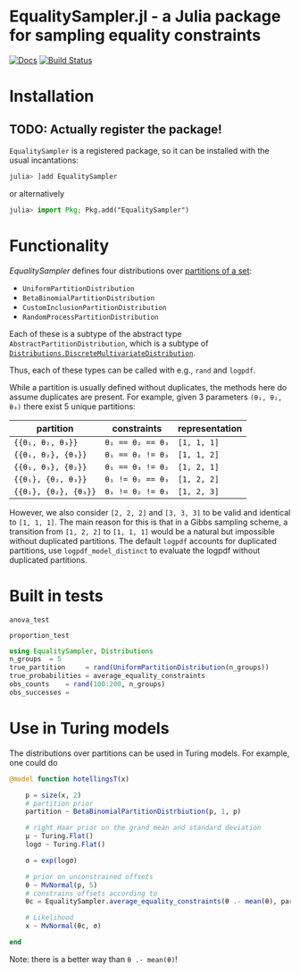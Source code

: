 # EqualitySampler.jl - a Julia package for sampling equality constraints

[![Docs](https://img.shields.io/badge/docs-dev-blue.svg)](https://vandenman.github.io/EqualitySampler/dev/)
[![Build Status](https://github.com/vandenman/EqualitySampler/workflows/runtests/badge.svg)](https://github.com/vandenman/EqualitySampler/EqualitySampler/actions)

# Installation

## TODO: Actually register the package!

`EqualitySampler` is a registered package, so it can be installed with the usual incantations:
```julia
julia> ]add EqualitySampler
```
or alternatively
```julia
julia> import Pkg; Pkg.add("EqualitySampler")
```

# Functionality

*EqualitySampler* defines four distributions over [partitions of a set](https://en.wikipedia.org/wiki/Partition_of_a_set):
- `UniformPartitionDistribution`
- `BetaBinomialPartitionDistribution`
- `CustomInclusionPartitionDistribution`
- `RandomProcessPartitionDistribution`

Each of these is a subtype of the abstract type `AbstractPartitionDistribution`, which is a subtype of [`Distributions.DiscreteMultivariateDistribution`](https://juliastats.org/Distributions.jl/stable/multivariate/#multivariates).

Thus, each of these types can be called with e.g., `rand` and `logpdf`.

While a partition is usually defined without duplicates, the methods here do assume duplicates are present. For example, given 3 parameters `(θ₁, θ₂, θ₃)` there exist 5 unique partitions:

| partition            | constraints       | representation |
| -------------------- | ----------------- | -------------- |
| `{{θ₁, θ₂, θ₃}}`     | `θ₁ == θ₂ == θ₃`  | `[1, 1, 1]`    |
| `{{θ₁, θ₂}, {θ₃}}`   | `θ₁ == θ₂ != θ₃`  | `[1, 1, 2]`    |
| `{{θ₁, θ₃}, {θ₂}}`   | `θ₁ == θ₃ != θ₂`  | `[1, 2, 1]`    |
| `{{θ₁}, {θ₂, θ₃}}`   | `θ₁ != θ₂ == θ₃`  | `[1, 2, 2]`    |
| `{{θ₁}, {θ₂}, {θ₃}}` | `θ₁ != θ₂ != θ₃`  | `[1, 2, 3]`    |

However, we also consider `[2, 2, 2]` and `[3, 3, 3]` to be valid and identical to `[1, 1, 1]`.
The main reason for this is that in a Gibbs sampling scheme, a transition from `[1, 2, 2]` to `[1, 1, 1]` would be a natural but impossible without duplicated partitions. The default `logpdf` accounts for duplicated partitions, use `logpdf_model_distinct` to evaluate the logpdf without duplicated partitions.

# Built in tests

`anova_test`

`proportion_test`

```julia
using EqualitySampler, Distributions
n_groups  = 5
true_partition     = rand(UniformPartitionDistribution(n_groups))
true_probabilities = average_equality_constraints
obs_counts    = rand(100:200, n_groups)
obs_successes =
```

# Use in Turing models

The distributions over partitions can be used in Turing models.
For example, one could do
```julia
@model function hotellingsT(x)

    p = size(x, 2)
    # partition prior
    partition ~ BetaBinomialPartitionDistrbiution(p, 1, p)

    # right Haar prior on the grand mean and standard deviation
    μ ~ Turing.Flat()
    logσ ~ Turing.Flat()

    σ = exp(logσ)

    # prior on unconstrained offsets
    θ ~ MvNormal(p, 5)
    # constrains offsets according to
    θc = EqualitySampler.average_equality_constraints(θ .- mean(θ), partition)

    # Likelihood
    x ~ MvNormal(θc, σ)

end
```
Note: there is a better way than `θ .- mean(θ)`!